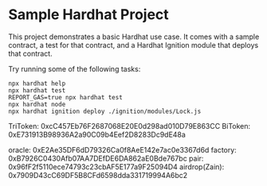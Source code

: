 # Sample Hardhat Project

This project demonstrates a basic Hardhat use case. It comes with a sample contract, a test for that contract, and a Hardhat Ignition module that deploys that contract.

Try running some of the following tasks:

```shell
npx hardhat help
npx hardhat test
REPORT_GAS=true npx hardhat test
npx hardhat node
npx hardhat ignition deploy ./ignition/modules/Lock.js
```

TriToken: 0xcC457Eb76F2687068E20E0d298ad010D79E863CC
BiToken: 0xE731913B98936A2a90C09b4Eef2D8283Dc9dE48a

oracle: 0xE2Ae35DF6dD79326Ca0f8AeE142e7ac0e3367d6d
factory: 0xB7926C0430Afb07AA7DEfDE6DA862aE0Bde767bc
pair: 0x96fF2f5110ece74793c23cbAF5E177a9F25094D4
airdrop(Zain): 0x7909D43cC69DF5B8CFd6598dda331719994A6bc2